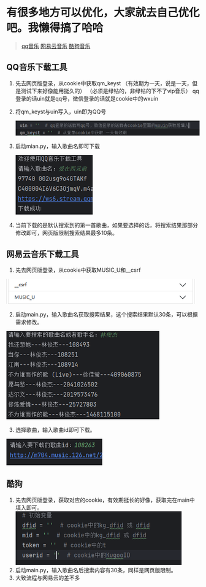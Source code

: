 # 有很多地方可以优化，大家就去自己优化吧。我懒得搞了哈哈

> [qq音乐](#qq音乐下载工具)
> [网易云音乐](#网易云音乐下载工具)
> [酷狗音乐](#酷狗)

## QQ音乐下载工具

1. 先去网页版登录，从cookie中获取qm_keyst
   （有效期为一天，说是一天，但是测试下来好像能用挺久的）
   （必须是绿钻的，非绿钻的下不了vip音乐）
   qq登录的话uin就是qq号，微信登录的话就是cookie中的wxuin

2. 将qm_keyst与uin写入，uin即为QQ号

   ![img.png](QQ音乐V0.1/img/img2.png)

3. 启动mian.py，输入歌曲名即可下载

   ![img_1.png](QQ音乐V0.1/img/img_1.png)

4. 当前下载的是默认搜索到的第一首歌曲，如果要选择的话，将搜索结果那部分修改即可，网页版限制搜索结果最多10条。

## 网易云音乐下载工具

1. 先去网页版登录，从cookie中获取MUSIC_U和__csrf

![img_2.png](网易云音乐/img/img_2.png)

2. 启动main.py，输入歌曲名获取搜索结果，这个搜索结果默认30条，可以根据需求修改。

![img.png](网易云音乐/img/img.png)

3. 选择歌曲，输入歌曲id即可下载。

![img.png](网易云音乐/img/img3.png)

## 酷狗

1. 先去网页版登录，获取对应的cookie，有效期挺长的好像，获取完在main中填入即可。
   ![img.png](酷狗/img/img.png)
2. 启动main.py，输入歌曲名后搜索内容有30条，同样是网页版限制。
3. 大致流程与网易云的差不多
